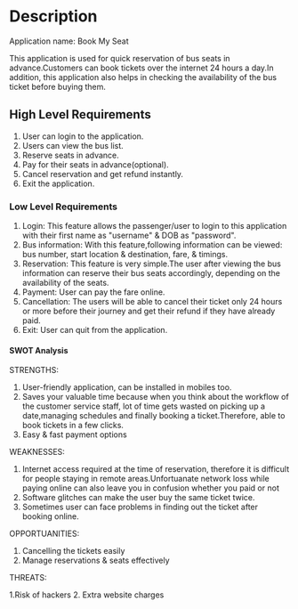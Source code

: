 # Description
Application name: Book My Seat

This application is used for quick reservation of bus seats in advance.Customers can book tickets over the internet 24 hours a day.In addition, this application also helps in checking the availability of the bus ticket before buying them.

## High Level Requirements
1. User can login to the application.
2. Users can view the bus list.
3. Reserve seats in advance.
4. Pay for their seats in advance(optional).
5. Cancel reservation and get refund instantly.
6. Exit the application.

### Low Level Requirements
1. Login: This feature allows the passenger/user to login to this application with their first name as "username" & DOB as "password".
2. Bus information: With this feature,following information can be viewed: bus number, start location & destination, fare, & timings.
3. Reservation: This feature is very simple.The user after viewing the bus information can reserve their bus seats  accordingly,      depending on the availability of the seats.
4. Payment: User can pay the fare online.
5. Cancellation: The users will be able to cancel their ticket only 24 hours or more before their journey and get their refund if they have already paid.
6. Exit: User can quit from the application.

#### SWOT Analysis
STRENGTHS:

1. User-friendly application, can be installed in mobiles too.
2. Saves your valuable time because when you think about the workflow of the customer service staff, lot of time gets wasted on picking up a date,managing schedules and finally booking a ticket.Therefore, able to book tickets in a few clicks.
3. Easy & fast payment options

WEAKNESSES:

1. Internet access required at the time of reservation, therefore it is difficult for people staying in remote areas.Unfortuanate network loss while paying online can also leave you in confusion whether you paid or not
2. Software glitches can make the user buy the same ticket twice.
3. Sometimes user can face problems in finding out the ticket after booking online.

OPPORTUANITIES:

1. Cancelling the tickets easily
2. Manage reservations & seats effectively

THREATS:

1.Risk of hackers
2. Extra website charges
